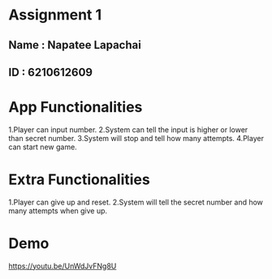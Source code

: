 # Assignment 1

## Name : Napatee Lapachai
## ID : 6210612609

# App Functionalities

1.Player can input number.
2.System can tell the input is higher or lower than secret number.
3.System will stop and tell how many attempts.
4.Player can start new game.

# Extra Functionalities

1.Player can give up and reset.
2.System will tell the secret number and how many attempts when give up.

# Demo
<https://youtu.be/UnWdJvFNg8U>
